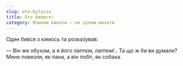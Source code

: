 ```yaml
---
slug: oto-bylysia
title: Ото билися!
category: Язиком вихати — не ціпом махати
---
```

Один бився з кимось та розказував:

— Він же обухом, а я його лаптєм, лаптєм!.. Та що ж би ви думали? Мене повезли, як пана, а він побіг, як собака.
